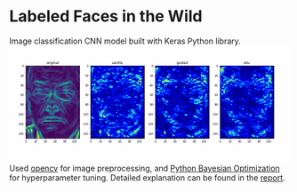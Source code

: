 # Labeled Faces in the Wild
Image classification CNN model built with Keras Python library.
![Alt Text](./sobel.png)
Used [opencv](https://opencv.org) for image preprocessing, and [Python Bayesian Optimization](https://github.com/fmfn/BayesianOptimization) for hyperparameter tuning.
Detailed explanation can be found in the [report](./report.pdf).
